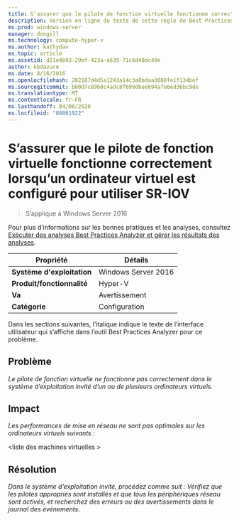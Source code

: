 ```yaml
---
title: S’assurer que le pilote de fonction virtuelle fonctionne correctement lorsqu’un ordinateur virtuel est configuré pour utiliser SR-IOV
description: Version en ligne du texte de cette règle de Best Practices Analyzer.
ms.prod: windows-server
manager: dongill
ms.technology: compute-hyper-v
ms.author: kathydav
ms.topic: article
ms.assetid: d21e4b93-29bf-423a-a635-71c6d48dc49e
author: kbdazure
ms.date: 8/16/2016
ms.openlocfilehash: 282187d4d5a1243a14c3a0bdaa3088fe1f134bef
ms.sourcegitcommit: b00d7c8968c4adc8f699dbee694afe6ed36bc9de
ms.translationtype: MT
ms.contentlocale: fr-FR
ms.lasthandoff: 04/08/2020
ms.locfileid: "80861922"
---
```

# <a name="ensure-that-the-virtual-function-driver-operates-correctly-when-a-virtual-machine-is-configured-to-use-sr-iov"></a>S’assurer que le pilote de fonction virtuelle fonctionne correctement lorsqu’un ordinateur virtuel est configuré pour utiliser SR-IOV

>S’applique à Windows Server 2016

Pour plus d’informations sur les bonnes pratiques et les analyses, consultez [Exécuter des analyses Best Practices Analyzer et gérer les résultats des analyses](https://go.microsoft.com/fwlink/p/?LinkID=223177).  
  
|Propriété|Détails|  
|-|-|  
|**Système d'exploitation**|Windows Server 2016|  
|**Produit/fonctionnalité**|Hyper-V|  
|**Va**|Avertissement|  
|**Catégorie**|Configuration|  
  
Dans les sections suivantes, l’italique indique le texte de l’interface utilisateur qui s’affiche dans l’outil Best Practices Analyzer pour ce problème.  
  
## <a name="issue"></a>Problème  
*Le pilote de fonction virtuelle ne fonctionne pas correctement dans le système d’exploitation invité d’un ou de plusieurs ordinateurs virtuels.*  
  
## <a name="impact"></a>Impact  
*Les performances de mise en réseau ne sont pas optimales sur les ordinateurs virtuels suivants :*  
  
\<liste des machines virtuelles >  
  
## <a name="resolution"></a>Résolution  
*Dans le système d’exploitation invité, procédez comme suit : Vérifiez que les pilotes appropriés sont installés et que tous les périphériques réseau sont activés, et recherchez des erreurs ou des avertissements dans le journal des événements.*  
  


